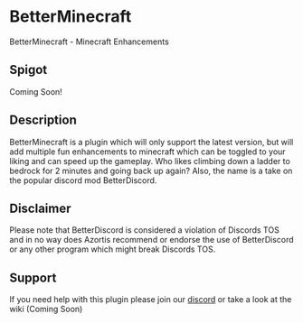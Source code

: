 # BetterMinecraft
BetterMinecraft - Minecraft Enhancements

## Spigot
Coming Soon!

## Description
BetterMinecraft is a plugin which will only support the latest version, but will add multiple fun enhancements to minecraft which can be toggled to your liking and can speed up the gameplay. Who likes climbing down a ladder to bedrock for 2 minutes and going back up again? Also, the name is a take on the popular discord mod BetterDiscord. 

## Disclaimer
Please note that BetterDiscord is considered a violation of Discords TOS and in no way does Azortis recommend or endorse the use of BetterDiscord or any other program which might break Discords TOS.

## Support
If you need help with this plugin please join our [discord](https://discord.gg/4vXUrS7) or take a look at the wiki (Coming Soon)
